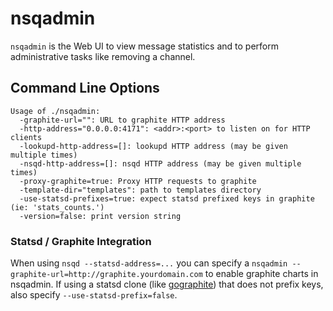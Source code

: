 nsqadmin
========

`nsqadmin` is the Web UI to view message statistics and to perform administrative tasks like removing a channel.

Command Line Options
--------------------

    Usage of ./nsqadmin:
      -graphite-url="": URL to graphite HTTP address
      -http-address="0.0.0.0:4171": <addr>:<port> to listen on for HTTP clients
      -lookupd-http-address=[]: lookupd HTTP address (may be given multiple times)
      -nsqd-http-address=[]: nsqd HTTP address (may be given multiple times)
      -proxy-graphite=true: Proxy HTTP requests to graphite
      -template-dir="templates": path to templates directory
      -use-statsd-prefixes=true: expect statsd prefixed keys in graphite (ie: 'stats_counts.')
      -version=false: print version string

### Statsd / Graphite Integration

When using `nsqd --statsd-address=...` you can specify a `nsqadmin --graphite-url=http://graphite.yourdomain.com` 
to enable graphite charts in nsqadmin. If using a statsd clone (like [gographite](https://github.com/bitly/gographite)) 
that does not prefix keys, also specify `--use-statsd-prefix=false`.